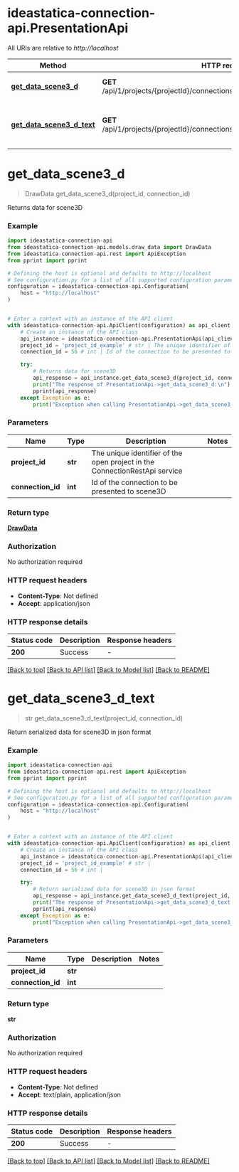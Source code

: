 # ideastatica-connection-api.PresentationApi

All URIs are relative to *http://localhost*

Method | HTTP request | Description
------------- | ------------- | -------------
[**get_data_scene3_d**](PresentationApi.md#get_data_scene3_d) | **GET** /api/1/projects/{projectId}/connections/{connectionId}/presentations | Returns data for scene3D
[**get_data_scene3_d_text**](PresentationApi.md#get_data_scene3_d_text) | **GET** /api/1/projects/{projectId}/connections/{connectionId}/presentations/text | Return serialized data for scene3D in json format


# **get_data_scene3_d**
> DrawData get_data_scene3_d(project_id, connection_id)

Returns data for scene3D

### Example


```python
import ideastatica-connection-api
from ideastatica-connection-api.models.draw_data import DrawData
from ideastatica-connection-api.rest import ApiException
from pprint import pprint

# Defining the host is optional and defaults to http://localhost
# See configuration.py for a list of all supported configuration parameters.
configuration = ideastatica-connection-api.Configuration(
    host = "http://localhost"
)


# Enter a context with an instance of the API client
with ideastatica-connection-api.ApiClient(configuration) as api_client:
    # Create an instance of the API class
    api_instance = ideastatica-connection-api.PresentationApi(api_client)
    project_id = 'project_id_example' # str | The unique identifier of the open project in the ConnectionRestApi service
    connection_id = 56 # int | Id of the connection to be presented to scene3D

    try:
        # Returns data for scene3D
        api_response = api_instance.get_data_scene3_d(project_id, connection_id)
        print("The response of PresentationApi->get_data_scene3_d:\n")
        pprint(api_response)
    except Exception as e:
        print("Exception when calling PresentationApi->get_data_scene3_d: %s\n" % e)
```



### Parameters


Name | Type | Description  | Notes
------------- | ------------- | ------------- | -------------
 **project_id** | **str**| The unique identifier of the open project in the ConnectionRestApi service | 
 **connection_id** | **int**| Id of the connection to be presented to scene3D | 

### Return type

[**DrawData**](DrawData.md)

### Authorization

No authorization required

### HTTP request headers

 - **Content-Type**: Not defined
 - **Accept**: application/json

### HTTP response details

| Status code | Description | Response headers |
|-------------|-------------|------------------|
**200** | Success |  -  |

[[Back to top]](#) [[Back to API list]](../README.md#documentation-for-api-endpoints) [[Back to Model list]](../README.md#documentation-for-models) [[Back to README]](../README.md)

# **get_data_scene3_d_text**
> str get_data_scene3_d_text(project_id, connection_id)

Return serialized data for scene3D in json format

### Example


```python
import ideastatica-connection-api
from ideastatica-connection-api.rest import ApiException
from pprint import pprint

# Defining the host is optional and defaults to http://localhost
# See configuration.py for a list of all supported configuration parameters.
configuration = ideastatica-connection-api.Configuration(
    host = "http://localhost"
)


# Enter a context with an instance of the API client
with ideastatica-connection-api.ApiClient(configuration) as api_client:
    # Create an instance of the API class
    api_instance = ideastatica-connection-api.PresentationApi(api_client)
    project_id = 'project_id_example' # str | 
    connection_id = 56 # int | 

    try:
        # Return serialized data for scene3D in json format
        api_response = api_instance.get_data_scene3_d_text(project_id, connection_id)
        print("The response of PresentationApi->get_data_scene3_d_text:\n")
        pprint(api_response)
    except Exception as e:
        print("Exception when calling PresentationApi->get_data_scene3_d_text: %s\n" % e)
```



### Parameters


Name | Type | Description  | Notes
------------- | ------------- | ------------- | -------------
 **project_id** | **str**|  | 
 **connection_id** | **int**|  | 

### Return type

**str**

### Authorization

No authorization required

### HTTP request headers

 - **Content-Type**: Not defined
 - **Accept**: text/plain, application/json

### HTTP response details

| Status code | Description | Response headers |
|-------------|-------------|------------------|
**200** | Success |  -  |

[[Back to top]](#) [[Back to API list]](../README.md#documentation-for-api-endpoints) [[Back to Model list]](../README.md#documentation-for-models) [[Back to README]](../README.md)

